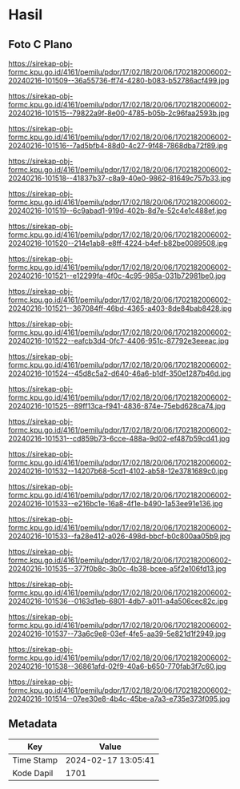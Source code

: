 # Hasil

## Foto C Plano

https://sirekap-obj-formc.kpu.go.id/4161/pemilu/pdpr/17/02/18/20/06/1702182006002-20240216-101509--36a55736-ff74-4280-b083-b52786acf499.jpg

https://sirekap-obj-formc.kpu.go.id/4161/pemilu/pdpr/17/02/18/20/06/1702182006002-20240216-101515--79822a9f-8e00-4785-b05b-2c96faa2593b.jpg

https://sirekap-obj-formc.kpu.go.id/4161/pemilu/pdpr/17/02/18/20/06/1702182006002-20240216-101516--7ad5bfb4-88d0-4c27-9f48-7868dba72f89.jpg

https://sirekap-obj-formc.kpu.go.id/4161/pemilu/pdpr/17/02/18/20/06/1702182006002-20240216-101518--41837b37-c8a9-40e0-9862-81649c757b33.jpg

https://sirekap-obj-formc.kpu.go.id/4161/pemilu/pdpr/17/02/18/20/06/1702182006002-20240216-101519--6c9abad1-919d-402b-8d7e-52c4e1c488ef.jpg

https://sirekap-obj-formc.kpu.go.id/4161/pemilu/pdpr/17/02/18/20/06/1702182006002-20240216-101520--214e1ab8-e8ff-4224-b4ef-b82be0089508.jpg

https://sirekap-obj-formc.kpu.go.id/4161/pemilu/pdpr/17/02/18/20/06/1702182006002-20240216-101521--e12299fa-4f0c-4c95-985a-031b72981be0.jpg

https://sirekap-obj-formc.kpu.go.id/4161/pemilu/pdpr/17/02/18/20/06/1702182006002-20240216-101521--367084ff-46bd-4365-a403-8de84bab8428.jpg

https://sirekap-obj-formc.kpu.go.id/4161/pemilu/pdpr/17/02/18/20/06/1702182006002-20240216-101522--eafcb3d4-0fc7-4406-951c-87792e3eeeac.jpg

https://sirekap-obj-formc.kpu.go.id/4161/pemilu/pdpr/17/02/18/20/06/1702182006002-20240216-101524--45d8c5a2-d640-46a6-b1df-350e1287b46d.jpg

https://sirekap-obj-formc.kpu.go.id/4161/pemilu/pdpr/17/02/18/20/06/1702182006002-20240216-101525--89ff13ca-f941-4836-874e-75ebd628ca74.jpg

https://sirekap-obj-formc.kpu.go.id/4161/pemilu/pdpr/17/02/18/20/06/1702182006002-20240216-101531--cd859b73-6cce-488a-9d02-ef487b59cd41.jpg

https://sirekap-obj-formc.kpu.go.id/4161/pemilu/pdpr/17/02/18/20/06/1702182006002-20240216-101532--14207b68-5cd1-4102-ab58-12e3781689c0.jpg

https://sirekap-obj-formc.kpu.go.id/4161/pemilu/pdpr/17/02/18/20/06/1702182006002-20240216-101533--e216bc1e-16a8-4f1e-b490-1a53ee91e136.jpg

https://sirekap-obj-formc.kpu.go.id/4161/pemilu/pdpr/17/02/18/20/06/1702182006002-20240216-101533--fa28e412-a026-498d-bbcf-b0c800aa05b9.jpg

https://sirekap-obj-formc.kpu.go.id/4161/pemilu/pdpr/17/02/18/20/06/1702182006002-20240216-101535--377f0b8c-3b0c-4b38-bcee-a5f2e106fd13.jpg

https://sirekap-obj-formc.kpu.go.id/4161/pemilu/pdpr/17/02/18/20/06/1702182006002-20240216-101536--0163d1eb-6801-4db7-a011-a4a506cec82c.jpg

https://sirekap-obj-formc.kpu.go.id/4161/pemilu/pdpr/17/02/18/20/06/1702182006002-20240216-101537--73a6c9e8-03ef-4fe5-aa39-5e821d1f2949.jpg

https://sirekap-obj-formc.kpu.go.id/4161/pemilu/pdpr/17/02/18/20/06/1702182006002-20240216-101538--36861afd-02f9-40a6-b650-770fab3f7c60.jpg

https://sirekap-obj-formc.kpu.go.id/4161/pemilu/pdpr/17/02/18/20/06/1702182006002-20240216-101514--07ee30e8-4b4c-45be-a7a3-e735e373f095.jpg


## Metadata

| Key        | Value               |
| ---------- | ------------------- |
| Time Stamp | 2024-02-17 13:05:41 |
| Kode Dapil | 1701                |



